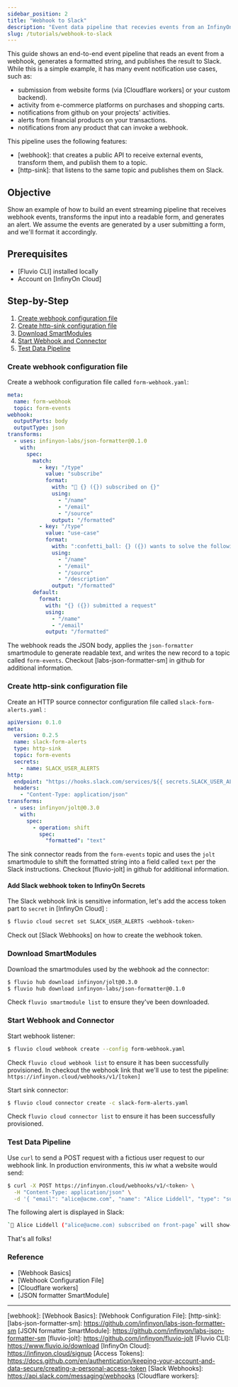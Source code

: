 ```yaml
---
sidebar_position: 2
title: "Webhook to Slack"
description: "Event data pipeline that recevies events from an InfinyOn Cloud Webhook and sends an alert to Slack"
slug: /tutorials/webhook-to-slack
---
```


This guide shows an end-to-end event pipeline that reads an event from a webhook, generates a formatted string, and publishes the result to Slack. While this is a simple example, it has many event notification use cases, such as:

* submission from website forms (via [Cloudflare workers] or your custom backend).
* activity from e-commerce platforms on purchases and shopping carts.
* notifications from github on your projects' activities.
* alerts from financial products on your transactions.
* notifications from any product that can invoke a webhook.

This pipeline uses the following features:

* [webhook]: that creates a public API to receive external events, transform them, and publish them to a topic.
* [http-sink]: that listens to the same topic and publishes them on Slack.


## Objective

Show an example of how to build an event streaming pipeline that receives webhook events, transforms the input into a readable form, and generates an alert. We assume the events are generated by a user submitting a form, and we'll format it accordingly.

## Prerequisites

* [Fluvio CLI] installed locally
* Account on [InfinyOn Cloud]

## Step-by-Step

1. [Create webhook configuration file](#create-webhook-configuration-file)
2. [Create http-sink configuration file](#create-http-sink-configuration-file)
3. [Download SmartModules](#download-smartmodules)
4. [Start Webhook and Connector](#start-webhook-and-connector)
5. [Test Data Pipeline](#test-data-pipeline)

### Create webhook configuration file

Create a webhook configuration file called `form-webhook.yaml`:

```yaml title="quotes-source-connector.yml"
meta:
  name: form-webhook
  topic: form-events
webhook:
  outputParts: body
  outputType: json
transforms:
  - uses: infinyon-labs/json-formatter@0.1.0
    with:
      spec:
        match:
          - key: "/type"
            value: "subscribe"
            format:
              with: "📢 {} ({}) subscribed on {}"
              using:
                - "/name"
                - "/email"
                - "/source"
              output: "/formatted"
          - key: "/type"
            value: "use-case"
            format:
              with: ":confetti_ball: {} ({}) wants to solve the following '{}' use-case:\n>{}"
              using:
                - "/name"
                - "/email"
                - "/source"
                - "/description"
              output: "/formatted"
        default:
          format:
            with: "{} ({}) submitted a request"
            using:
              - "/name"
              - "/email"
            output: "/formatted"
```

The webhook reads the JSON body, applies the `json-formatter` smartmodule to generate readable text, and writes the new record to a topic called `form-events`. Checkout [labs-json-formatter-sm] in github for additional information.


### Create http-sink configuration file

Create an HTTP source connector configuration file called `slack-form-alerts.yaml` :

```yaml title="slack-form-alerts.yaml"
apiVersion: 0.1.0
meta:
  version: 0.2.5
  name: slack-form-alerts
  type: http-sink
  topic: form-events
  secrets:
    - name: SLACK_USER_ALERTS
http:
  endpoint: "https://hooks.slack.com/services/${{ secrets.SLACK_USER_ALERTS }}"
  headers:
    - "Content-Type: application/json"
transforms:
  - uses: infinyon/jolt@0.3.0
    with:
      spec:
        - operation: shift
          spec:
            "formatted": "text"
```

The sink connector reads from the `form-events` topic and uses the `jolt` smartmodule to shift the formatted string into a field called `text` per the Slack instructions. Checkout [fluvio-jolt] in github for additional information.

#### Add Slack webhook token to InfinyOn Secrets

The Slack webhook link is sensitive information, let's add the access token part to `secret` in [InfinyOn Cloud] :

```bash
$ fluvio cloud secret set SLACK_USER_ALERTS <webhook-token>
```

Check out [Slack Webhooks] on how to create the webhook token.


### Download SmartModules

Download the smartmodules used by the webhook ad the connector:

```bash
$ fluvio hub download infinyon/jolt@0.3.0
$ fluvio hub download infinyon-labs/json-formatter@0.1.0
```

Check `fluvio smartmodule list` to ensure they've been downloaded.


### Start Webhook and Connector

Start webhook listener:

```bash
$ fluvio cloud webhook create --config form-webhook.yaml
```
Check `fluvio cloud webhook list` to ensure it has been successfully provisioned. In checkout the webhook link that we'll use to test the pipeline: `https://infinyon.cloud/webhooks/v1/[token]`


Start sink connector:

```bash
$ fluvio cloud connector create -c slack-form-alerts.yaml
```

Check `fluvio cloud connector list` to ensure it has been successfully provisioned.


### Test Data Pipeline

Use `curl` to send a POST request with a fictious user request to our webhook link. In production environments, this iw what a website would send:

```bash
$ curl -X POST https://infinyon.cloud/webhooks/v1/<token> \
  -H "Content-Type: application/json" \
  -d '{ "email": "alice@acme.com", "name": "Alice Liddell", "type": "subscribe", "source": "front-page" }'
```

The following alert is displayed in Slack:

```bash
`📢 Alice Liddell ("alice@acme.com) subscribed on front-page` will show-up in your slack channel.
```
That's all folks!

### Reference

* [Webhook Basics]
* [Webhook Configuration File]
* [Cloudflare workers]
* [JSON formatter SmartModule]

---

[webhook]:
[Webhook Basics]:
[Webhook Configuration File]:
[http-sink]:
[labs-json-formatter-sm]: https://github.com/infinyon/labs-json-formatter-sm
[JSON formatter SmartModule]: https://github.com/infinyon/labs-json-formatter-sm
[fluvio-jolt]: https://github.com/infinyon/fluvio-jolt
[Fluvio CLI]: https://www.fluvio.io/download
[InfinyOn Cloud]: https://infinyon.cloud/signup
[Access Tokens]: https://docs.github.com/en/authentication/keeping-your-account-and-data-secure/creating-a-personal-access-token
[Slack Webhooks]: https://api.slack.com/messaging/webhooks
[Cloudflare workers]:
